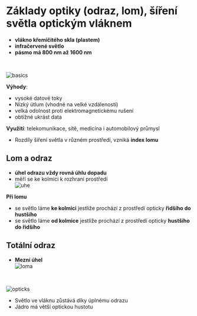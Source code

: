 # Základy optiky (odraz, lom), šíření světla optickým vláknem

* **vlákno křemičitého skla (plastem)**
* **infračervené světlo**
* **pásmo má 800 nm až 1600 nm**
<br>

![basics](https://i.imgur.com/ZabyKD8.png)

**Výhody**:
* vysoké datové toky
* Nízký útlum (vhodné na velké vzdálenosti)
* velká odolnost proti elektromagnetickému rušení
* obtížné ukrást data

**Využití**: telekomunikace, sítě, medicína i automobilový průmysl

* Rozdíly šíření světla v různém prostředí, vzniká **index lomu**

## Lom a odraz
* **úhel odrazu vždy rovná úhlu dopadu**
* měří se ke kolmici k rozhraní prostředí<br>
![uhe](https://i.imgur.com/dyZlP5I.png)

**Při lomu**
* se světlo láme **ke kolmici** jestliže prochází z prostředí opticky **řidšího do hustšího**
* se světlo láme **od kolmice** jestliže prochází z prostředí opticky **hustšího do řidšího**

## Totální odraz
* **Mezní úhel** <br>
![loma](https://i.imgur.com/FLd8e1i.png)
<br>

![opticks](https://i.imgur.com/yn5afDb.png)

* Světlo ve vláknu zůstává díky úplnému odrazu
* Jádro má větší optickou hustotu